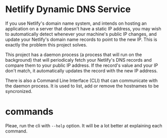 # Netlify Dynamic DNS Service

If you use Netlify's domain name system, and intends on hosting an application on a server that doesn't have a static IP address, you may wish to automatically detect whenever your machine's public IP changes, and update your Netlify's domain name records to point to the new IP. This is exactly the problem this project solves.

This project has a daemon process (a process that will run on the background) that will periodicaly fetch your Netlify's DNS records and compare them to your public IP address. If the record's value and your IP don't match, it automatically updates the record with the new IP address.

There is also a Command Line Interface (CLI) that can communicate with the daemon process. It is used to list, add or remove the hostnames to be syncronized.

# commands

Pleae, run the cli with `--help` option. It will be a lot better at explaining each command.

#